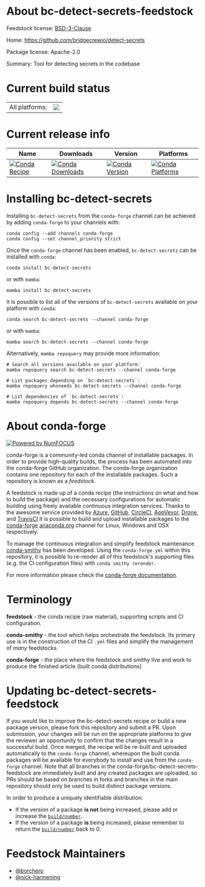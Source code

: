 About bc-detect-secrets-feedstock
=================================

Feedstock license: [BSD-3-Clause](https://github.com/conda-forge/bc-detect-secrets-feedstock/blob/main/LICENSE.txt)

Home: https://github.com/bridgecrewio/detect-secrets

Package license: Apache-2.0

Summary: Tool for detecting secrets in the codebase

Current build status
====================


<table><tr><td>All platforms:</td>
    <td>
      <a href="https://dev.azure.com/conda-forge/feedstock-builds/_build/latest?definitionId=20562&branchName=main">
        <img src="https://dev.azure.com/conda-forge/feedstock-builds/_apis/build/status/bc-detect-secrets-feedstock?branchName=main">
      </a>
    </td>
  </tr>
</table>

Current release info
====================

| Name | Downloads | Version | Platforms |
| --- | --- | --- | --- |
| [![Conda Recipe](https://img.shields.io/badge/recipe-bc--detect--secrets-green.svg)](https://anaconda.org/conda-forge/bc-detect-secrets) | [![Conda Downloads](https://img.shields.io/conda/dn/conda-forge/bc-detect-secrets.svg)](https://anaconda.org/conda-forge/bc-detect-secrets) | [![Conda Version](https://img.shields.io/conda/vn/conda-forge/bc-detect-secrets.svg)](https://anaconda.org/conda-forge/bc-detect-secrets) | [![Conda Platforms](https://img.shields.io/conda/pn/conda-forge/bc-detect-secrets.svg)](https://anaconda.org/conda-forge/bc-detect-secrets) |

Installing bc-detect-secrets
============================

Installing `bc-detect-secrets` from the `conda-forge` channel can be achieved by adding `conda-forge` to your channels with:

```
conda config --add channels conda-forge
conda config --set channel_priority strict
```

Once the `conda-forge` channel has been enabled, `bc-detect-secrets` can be installed with `conda`:

```
conda install bc-detect-secrets
```

or with `mamba`:

```
mamba install bc-detect-secrets
```

It is possible to list all of the versions of `bc-detect-secrets` available on your platform with `conda`:

```
conda search bc-detect-secrets --channel conda-forge
```

or with `mamba`:

```
mamba search bc-detect-secrets --channel conda-forge
```

Alternatively, `mamba repoquery` may provide more information:

```
# Search all versions available on your platform:
mamba repoquery search bc-detect-secrets --channel conda-forge

# List packages depending on `bc-detect-secrets`:
mamba repoquery whoneeds bc-detect-secrets --channel conda-forge

# List dependencies of `bc-detect-secrets`:
mamba repoquery depends bc-detect-secrets --channel conda-forge
```


About conda-forge
=================

[![Powered by
NumFOCUS](https://img.shields.io/badge/powered%20by-NumFOCUS-orange.svg?style=flat&colorA=E1523D&colorB=007D8A)](https://numfocus.org)

conda-forge is a community-led conda channel of installable packages.
In order to provide high-quality builds, the process has been automated into the
conda-forge GitHub organization. The conda-forge organization contains one repository
for each of the installable packages. Such a repository is known as a *feedstock*.

A feedstock is made up of a conda recipe (the instructions on what and how to build
the package) and the necessary configurations for automatic building using freely
available continuous integration services. Thanks to the awesome service provided by
[Azure](https://azure.microsoft.com/en-us/services/devops/), [GitHub](https://github.com/),
[CircleCI](https://circleci.com/), [AppVeyor](https://www.appveyor.com/),
[Drone](https://cloud.drone.io/welcome), and [TravisCI](https://travis-ci.com/)
it is possible to build and upload installable packages to the
[conda-forge](https://anaconda.org/conda-forge) [anaconda.org](https://anaconda.org/)
channel for Linux, Windows and OSX respectively.

To manage the continuous integration and simplify feedstock maintenance
[conda-smithy](https://github.com/conda-forge/conda-smithy) has been developed.
Using the ``conda-forge.yml`` within this repository, it is possible to re-render all of
this feedstock's supporting files (e.g. the CI configuration files) with ``conda smithy rerender``.

For more information please check the [conda-forge documentation](https://conda-forge.org/docs/).

Terminology
===========

**feedstock** - the conda recipe (raw material), supporting scripts and CI configuration.

**conda-smithy** - the tool which helps orchestrate the feedstock.
                   Its primary use is in the construction of the CI ``.yml`` files
                   and simplify the management of *many* feedstocks.

**conda-forge** - the place where the feedstock and smithy live and work to
                  produce the finished article (built conda distributions)


Updating bc-detect-secrets-feedstock
====================================

If you would like to improve the bc-detect-secrets recipe or build a new
package version, please fork this repository and submit a PR. Upon submission,
your changes will be run on the appropriate platforms to give the reviewer an
opportunity to confirm that the changes result in a successful build. Once
merged, the recipe will be re-built and uploaded automatically to the
`conda-forge` channel, whereupon the built conda packages will be available for
everybody to install and use from the `conda-forge` channel.
Note that all branches in the conda-forge/bc-detect-secrets-feedstock are
immediately built and any created packages are uploaded, so PRs should be based
on branches in forks and branches in the main repository should only be used to
build distinct package versions.

In order to produce a uniquely identifiable distribution:
 * If the version of a package **is not** being increased, please add or increase
   the [``build/number``](https://docs.conda.io/projects/conda-build/en/latest/resources/define-metadata.html#build-number-and-string).
 * If the version of a package **is** being increased, please remember to return
   the [``build/number``](https://docs.conda.io/projects/conda-build/en/latest/resources/define-metadata.html#build-number-and-string)
   back to 0.

Feedstock Maintainers
=====================

* [@borchero](https://github.com/borchero/)
* [@nick-harmening](https://github.com/nick-harmening/)

